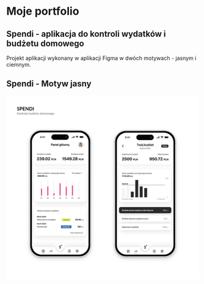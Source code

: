 # Moje portfolio

## Spendi - aplikacja do kontroli wydatków i budżetu domowego

Projekt aplikacji wykonany w aplikacji Figma w dwóch motywach - jasnym i ciemnym.

## Spendi - Motyw jasny ##

![image](https://github.com/patrykdzieza/portfolio/blob/815744fab725de4cce73e3b6f4ee94ad2fcc08f9/Spendi/Spendi_light-theme.png)

